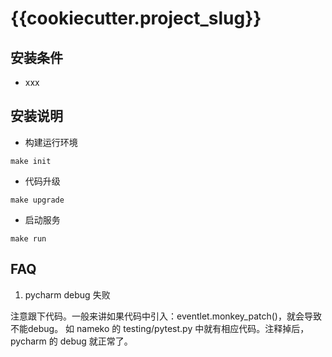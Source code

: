 # {{cookiecutter.project_slug}}

## 安装条件

* xxx

## 安装说明

* 构建运行环境

```
make init
```

* 代码升级

```
make upgrade
```

* 启动服务

```
make run
```


## FAQ

1. pycharm debug 失败

注意跟下代码。一般来讲如果代码中引入：eventlet.monkey_patch()，就会导致不能debug。
如 nameko 的 testing/pytest.py 中就有相应代码。注释掉后，pycharm 的 debug 就正常了。